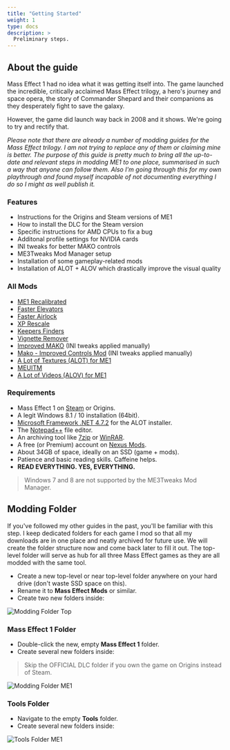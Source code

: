 ```yaml
---
title: "Getting Started"
weight: 1
type: docs
description: >
  Preliminary steps.
---
```


## About the guide

Mass Effect 1 had no idea what it was getting itself into. The game launched the incredible, critically acclaimed Mass Effect trilogy, a hero's journey and space opera, the story of Commander Shepard and their companions as they desperately fight to save the galaxy.

However, the game did launch way back in 2008 and it shows. We're going to try and rectify that.

*Please note that there are already a number of modding guides for the Mass Effect trilogy. I am not trying to replace any of them or claiming mine is better. The purpose of this guide is pretty much to bring all the up-to-date and relevant steps in modding ME1 to one place, summarised in such a way that anyone can follow them. Also I'm going through this for my own playthrough and found myself incapable of not documenting everything I do so I might as well publish it.*

### Features

- Instructions for the Origins and Steam versions of ME1
- How to install the DLC for the Steam version
- Specific instructions for AMD CPUs to fix a bug
- Additonal profile settings for NVIDIA cards
- INI tweaks for better MAKO controls
- ME3Tweaks Mod Manager setup
- Installation of some gameplay-related mods
- Installation of ALOT + ALOV which drastically improve the visual quality

### All Mods

- [ME1 Recalibrated](https://www.nexusmods.com/masseffect/mods/114)
- [Faster Elevators](https://www.nexusmods.com/masseffect/mods/69)
- [Faster Airlock](https://www.nexusmods.com/masseffect/mods/109)
- [XP Rescale](https://www.nexusmods.com/masseffect/mods/180)
- [Keepers Finders](https://www.nexusmods.com/masseffect/mods/205)
- [Vignette Remover](https://www.nexusmods.com/masseffect/mods/104)
- [Improved MAKO](https://www.nexusmods.com/masseffect/mods/115) (INI tweaks applied manually)
- [Mako - Improved Controls Mod](https://www.nexusmods.com/masseffect/mods/59) (INI tweaks applied manually)
- [A Lot of Textures (ALOT) for ME1](https://www.nexusmods.com/masseffect/mods/83)
- [MEUITM](https://www.nexusmods.com/masseffect/mods/1) 
- [A Lot of Videos (ALOV) for ME1](https://www.nexusmods.com/masseffect/mods/144)

### Requirements

- Mass Effect 1 on [Steam](https://store.steampowered.com/app/17460/Mass_Effect/) or Origins.
- A legit Windows 8.1 / 10 installation (64bit).
- [Microsoft Framework .NET 4.7.2](https://dotnet.microsoft.com/download/dotnet-framework/net472) for the ALOT installer.
- The [Notepad++](https://notepad-plus-plus.org/downloads/) file editor.
- An archiving tool like [7zip](https://www.7-zip.org/download.html) or [WinRAR](https://www.win-rar.com/start.html?&L=0).
- A free (or Premium) account on [Nexus Mods](https://www.nexusmods.com/).
- About 34GB of space, ideally on an SSD (game + mods).
- Patience and basic reading skills. Caffeine helps.
- **READ EVERYTHING. YES, EVERYTHING.**

> Windows 7 and 8 are not supported by the ME3Tweaks Mod Manager.

## Modding Folder

If you've followed my other guides in the past, you'll be familiar with this step. I keep dedicated folders for each game I mod so that all my downloads are in one place and neatly archived for future use. We will create the folder structure now and come back later to fill it out. The top-level folder will serve as hub for all three Mass Effect games as they are all modded with the same tool.

- Create a new top-level or near top-level folder anywhere on your hard drive (don't waste SSD space on this).
- Rename it to **Mass Effect Mods** or similar.
- Create two new folders inside:

![Modding Folder Top](/Pictures/bioware/mass-effect-1/modding-folder-top.png)

### Mass Effect 1 Folder

- Double-click the new, empty **Mass Effect 1** folder.
- Create several new folders inside:

> Skip the OFFICIAL DLC folder if you own the game on Origins instead of Steam.

![Modding Folder ME1](/Pictures/bioware/mass-effect-1/modding-folder-me1.png)

### Tools Folder

- Navigate to the empty **Tools** folder.
- Create several new folders inside:

![Tools Folder ME1](/Pictures/bioware/mass-effect-1/modding-folder-tools.png)
